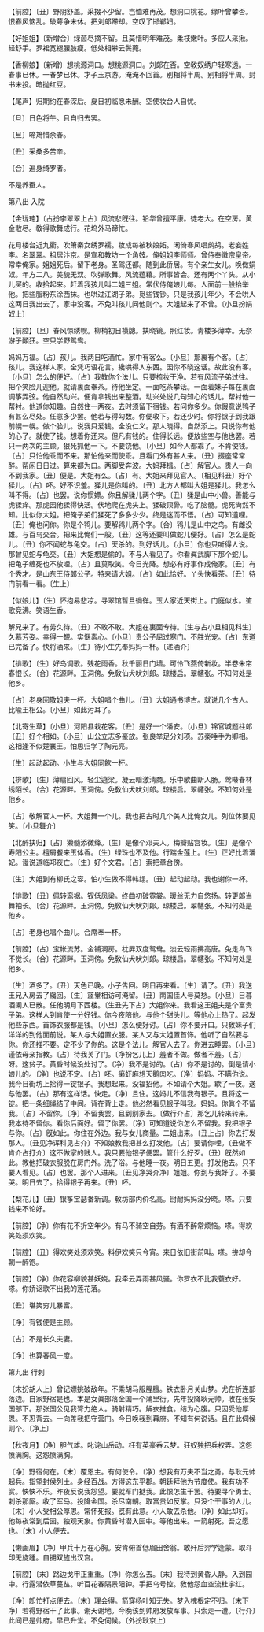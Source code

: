 <!-- { "loadSidebar": true } -->
【前腔】〔丑〕野阴舒盖。采掇不少留。岂恤难再茂。想洞口桃花。绿叶曾攀否。恨春风恼乱。破萼争未休。把刘郞殢却。空叹了邯郸妇。

【好姐姐】〔新增合〕绿茵尽摘不留。且莫惜明年难茂。柔枝嫩叶。多应人采揪。轻舒手。罗裙宽褪腰肢瘦。低处相攀云鬓蔸。

【香柳娘】〔新增〕想桃源洞口。想桃源洞口。刘郞在否。空敎奴绣户轻寒透。一春事已休。一春梦已休。才子玉京游。淹淹不回首。别相将半周。别相将半周。封书未投。暗抛红豆。

【尾声】归期约在春深后。夏日初临愿未酬。空使妆台人自忧。

〔旦〕日色将午。且自归去罢。 

〔旦〕啼鴂惜余春。

〔丑〕采桑多苦辛。

〔合〕遍身绮罗者。

不是养蚕人。 

第八出
入院

【金珑璁】〔占扮李翠翠上占〕风流悲旣往。铅华曾擅平康。徒老大。在空房。黄金散尽。敎得歌舞成行。花坞外马蹄忙。

花月楼台近九衢。吹箫秦女绣罗襦。妆成每被秋娘妬。闲倚春风唱鹧鸪。老妾姓李。名翠翠。祖居汴京。是宣和教坊一个角妓。俺姐姐李师师。曾侍奉徽宗皇帝。常幸俺家。姐姐死后。留下老身。圣驾还都。随到此侨居。有个亲生女儿。唤做娟奴。年方二八。美貌无双。吹弹歌舞。风流蕴藉。所事皆会。还有两个丫头。从小儿买的。收拾起来。赶着我孩儿叫二姐三姐。常伏侍俺娘儿每。人面前一般抬举他。把些脂粉东涂西抹。也哄过江湖子弟。觅些钱钞。只是我孩儿年少。不会哄人这两日我出去了。家中没客。不免叫孩儿问他则个。大姐起来了不曾。〔小旦扮娟奴上〕 

【前腔】〔旦〕春风惊绣幌。柳梢初日横牕。扶晓镜。照红妆。靑楼多薄幸。无奈游子顚狂。空只学野鸳鸯。

妈妈万福。〔占〕孩儿。我两日吃酒忙。家中有客么。〔小旦〕那裏有个客。〔占〕孩儿。我这样人家。全凭巧语花言。纔哄得人东西。因你不晓这话。故此没有客。〔小旦〕怎么的便好。〔占〕我教你个法儿。只要梳妆干净。若有风流子弟过往。把个笑脸儿迎他。就请裏面奉茶。待他坐定。一面吃茶攀话。一面着妹子每在裏面调筝弄弦。他自然动兴。便肯拿钱出来整酒。动兴处说几句知心的话儿。帮衬他一帮衬。他道你知趣。自然住一两夜。去时须留下宿钱。若问你多少。你假意说鸨子有甚么尽处。任意多少罢。他若与得勾数。你便收下。若还少时。你将银子到我跟前幌一幌。做个脸儿。说我只爱钱。全没仁义。那人晓得。自然添上。只说你有他的心了。就使了钱。想着你还来。但凡有钱的。住得长远。便放些空与他也罢。若只一两次的主顾。狠死抓他一下。不要饶他。〔小旦〕如今人都乖了。不肯使钱。〔占〕只怕他乖而不来。那怕他来而使乖。且看门外有甚人来。〔丑〕掇座常常醉。帮闲日日过。算来都为口。两脚受奔波。大妈拜揖。〔占〕解官人。贵人一向不到我家。〔丑〕便是。大姐有么。〔占〕有。大姐来拜见官人。〔相见科丑〕好个猱儿。〔占〕呸。好不识羞。猱儿是你叫的。〔丑〕北方人都叫大姐是猱儿。我怎么叫不得。〔占〕也罢。说你惯嫖。你且解猱儿两个字。〔丑〕猱是山中小兽。善能与虎猱痒。那虎因他猱得快活。伏地爬在虎头上。猱破顶骨。吃了脑髓。虎死尙然不知。比似你大姐。把俺子弟们猱死了多多少少。终是迷而不悟。〔占〕可知道哩。〔丑〕俺也问你。你是个鸨儿。要解鸨儿两个字。〔合〕鸨儿是山中之鸟。有雌没雄。与百鸟交合。把来比俺们一般。〔丑〕这等还要叫做蛇儿便好。〔占〕怎么是蛇儿。〔丑〕你不闻蛇与龟交。〔占〕天杀的。到好话儿。〔小旦〕你也只听得人说。那曾见蛇与龟交。〔丑〕大姐想是偷的。不与人看见了。你看眞武脚下那个蛇儿。把龟子缠死也不放哩。〔占〕且莫取笑。今日光降。想必有好事作成俺家。〔丑〕有个秀才。是山东王侍郞公子。特来请大姐。〔占〕如此恰好。丫头快看茶。〔丑〕待门前看一看。〔生上〕 

【似娘儿】〔生〕怀抱易悲凉。寻翠馆暂且徜徉。玉人家近天街上。门庭似水。笙歌竞沸。笑语生香。

解兄来了。有劳久待。〔丑〕不敢不敢。大姐在裏面专待。〔生与占小旦相见科生〕久慕芳姿。幸得一覩。实惬素心。〔小旦〕贵公子屈过寒门。不胜光宠。〔占〕东道已完备了。快将酒来。〔生〕待小生先奉妈妈一杯。〔递酒介〕 

【排歌】〔生〕好鸟调歌。残花雨香。秋千丽日门墙。可怜飞燕倚新妆。半卷朱帘春恨长。〔合〕花源畔。玉洞傍。免敎仙犬吠刘郞。琼楼启。翠幰张。不知何处是他乡。

〔占〕老身回敬姐夫一杯。大姐唱个曲儿。〔丑〕大姐通书博古。就说几个古人。比喩王相公。〔小旦〕如此污耳了。 

【北寄生草】〔小旦〕河阳县栽花客。〔丑〕是好一个潘安。〔小旦〕锦官城题柱郞〔丑〕好个相如。〔小旦〕山公立志多豪放。张良举足分刘项。苏秦唾手为卿相。这相逢不似楚襄王。怕思归学了陶元亮。

〔生〕起动起动。小生与大姐同飮一杯。 

【排歌】〔生〕薄扇回风。轻尘遶梁。凝云暗激淸商。乐中歌曲断人肠。莺啭春林绣陌长。〔合〕花源畔。玉洞傍。免敎仙犬吠刘郞。琼楼启。翠幰张。不知何处是他乡。

〔占〕敬解官人一杯。大姐舞一个儿。我也把古时几个美人比俺女儿。列位休要见笑。〔小旦舞介〕 

【北醉扶归】〔占〕獭髓添微绛。〔生〕是像个邓夫人。梅瓣贴宫妆。〔生〕是像个寿阳公主。檀屑餐来玉体香。〔生〕绿珠也不及他。行踹金莲上。〔生〕正好比着潘妃。谩说道临邛夜亡。〔生〕好个文君。〔占〕索把章台傍。

〔生〕大姐到有柳氏之容。怕小生做不得韩翃。〔丑〕起动起动。我也谢你一杯。 

【排歌】〔丑〕佩转鸾裾。钗低凤梁。终曲初破霓裳。暖丝无力自悠扬。转更郞当舞袖长。〔合〕花源畔。玉洞傍。免敎仙犬吠刘郞。琼楼启。翠幰张。不知何处是他乡。

〔占〕老身也唱个曲儿。合席奉一杯。 

【前腔】〔占〕宝帐流苏。金铺洞房。枕屛双度鸳鸯。淡云轻雨拂高唐。兔走乌飞不觉长。〔合〕花源畔。玉洞傍。免敎仙犬吠刘郞。琼楼启。翠幰张。不知何处是他乡。

〔生〕酒多了。〔丑〕天色已晚。小子吿回。明日再来看。〔生〕请了。〔丑〕我送王兄入房去了纔回。〔生〕篮轝相访可淹留。〔丑〕南国佳人号莫愁。〔小旦〕日暮酒阑人已散。任他明月下西楼。〔生丑先下占〕大姐你来。我看这王姐夫是个富贵子弟。这样人到肯使一分好钱。你今夜陪他。与他个甜头儿。等他心上热了。起发他些东西。首饰衣服都是钱。〔小旦〕怎么便好讨。〔占〕你不要开口。只敎妹子们洋洋的到他面前说。某人与大姐置衣服。某人又与大姐置首饰。他听了自然要与你。你还推不要。定不少了你的。这是个法儿。解官人去了。你进去睡罢。〔小旦〕谨依母亲指教。〔占〕待我关了门。〔净扮乞儿上〕羞者不做。做者不羞。〔占〕呀。这贫子。黄昏时候没处讨了。〔净〕我不是讨的。〔占〕你不是讨的。倒是请小娘儿的。〔净〕也说不定。〔占〕呸。癞虾麻想天鹅肉吃。〔净〕妈妈。不瞒你说。我今日街坊上拾得一锭银子。我想起来。没福招他。不如请个大姐。歇了一夜。送与他罢。〔占〕那有这样话。快走。〔净〕且住。这妈儿不信我有银子。且将这一锭。把一条细绳结了中间。背在背上走。他必然看见银子叫我。妈妈。你眞个不留我。〔占〕不留你。〔净〕不留我罢。且到别家去。〔做行介占〕那乞儿转来转来。我本待不留你。看你后面好。留了你罢。〔净〕可知道说你怎么不留我。我把银子与你。〔占〕旣如此。你住在外边。我与女儿商量。二姐出来。〔丑上占〕你去打发那人。〔丑见净诨科见占介〕不知娘教我把甚么打发他。〔占〕要请你哩。〔丑做不肯介占打介〕这不做家的贱人。我只要他银子便罢。管什么好歹。〔丑〕旣然如此。教他把破衣服脱在房门外。洗了浴。与他睡一夜。明日五更。打发他去。只不要人看见。〔占〕也罢。那个人进来。〔丑见净哭介净〕姐姐。你到与我好了。不要哭。明日去了。拾得银子再来。〔丑〕呸。 

【梨花儿】〔丑〕银筝宝瑟番新调。敎坊部内价名高。尀耐妈妈没分晓。嗏。只要钱来不论好。

【前腔】〔净〕你有花不折空年少。有马不骑空自劳。有酒不醉常烦恼。嗏。得欢笑处须欢笑。

【前腔】〔丑〕得欢笑处须欢笑。料伊欢笑只今宵。来日依旧街前叫。嗏。拚却今朝一醉饱。

【前腔】〔净〕你花容柳貌甚妖娆。我牵云弄雨甚风骚。你罗衣不比我蓑衣好。嗏。你娇讴歌不出我的莲花落。

〔丑〕堪笑穷儿暴富。

〔净〕有钱便是主顾。

〔占〕不是长久夫妻。

〔净〕也算春风一度。 

第九出
行刺

〔末扮胡人上〕曾记嫖姚破敌年。不乘胡马服腥膻。铁衣卧月关山梦。尤在祈连部落边。自家野宿是也。本是女眞部落金国一个蒲里衍。先年投降耿元帅。收在张安国部下。那张国公见我膂力绝人。骑射精巧。解衣推食。结为心腹。只因受他厚恩。不忍背去。一向差我把守营门。今日唤我到幕府。不知有何说话。且在此伺候则个。〔净上〕 

【秋夜月】〔净〕胆气雄。叱诧山岳动。枉有英豪呑云梦。狂奴独把兵权弄。这怨愤满胸。这怨愤满胸。

〔净〕野宿何在。〔末〕覆恩主。有何使令。〔净〕想我有万夫不当之勇。与耿元帅起兵。指望封侯列土。身经百战。方得这东平郡。朝廷拜他为节度使。我有功不赏。怏怏不乐。昨夜反说我怨望。要就军门挞我。此恨怎生干罢。待要寻个勇士。刺杀那厮。收了军马。投降金国。杀尽南朝。取富贵如反掌。只没个干事的人儿。〔末〕小人受相公厚恩。常怀死报。旣有此意。小人敢去杀他。〔净〕如此却好。他每夜常到后园。独观天象。你黄昏时潜入园中。等他出来。一箭射死。吾之愿也。〔末〕小人便去。 

【懒画眉】〔净〕甲兵十万在心胸。安肯俯首低眉田舍翁。敢歼后羿学逢蒙。取斗印无旋踵。自拥双旌出汉宫。

【前腔】〔末〕路边戈甲正重重。〔净〕你怎么去。〔末〕我待到黄昏人静。入到园中。行露潜依草蔓丛。听百花春隔景阳钟。手把乌号控。敎他怨血空流杜宇红。

〔净〕卽忙打点便去。〔末〕理会得。箭穿杨叶知无失。梦入槐根定不归。〔末下净〕若得野宿干了此事。谢天谢地。今晚该到帅府发放军事。只索走一遭。〔行介〕此间已是帅府。早已升堂。不免伺候。〔外扮耿京上〕 

